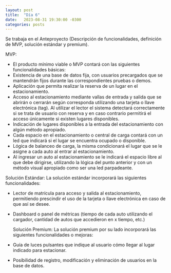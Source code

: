 ```yaml
---
layout: post
title:  "Día 6"
date:   2023-08-31 19:30:00 -0300
categories: posts
---
```


Se trabaja en el Anteproyecto (Descripción de funcionalidades, definición de MVP, solución estándar y premium).

MVP:
- El producto mínimo viable o MVP contará con las siguientes funcionalidades básicas:
- Existencia de una base de datos fija, con usuarios precargados que se mantendrán fijos durante las correspondientes pruebas o demos.
- Aplicación que permita realizar la reserva de un lugar en el estacionamiento.
- Acceso al estacionamiento mediante vallas de entrada y salida que se abrirán o cerrarán según corresponda utilizando una tarjeta o llave electrónica (tag). Al utilizar el lector el sistema detectará correctamente si se trata de usuario con reserva y en caso contrario permitirá el acceso únicamente si existen lugares disponibles.
- Indicación de lugares disponibles a la entrada del estacionamiento con algún método apropiado.
- Cada espacio en el estacionamiento o central de carga contará con un led que indicará si el lugar se encuentra ocupado o disponible.
- Lógica de balanceo de carga, la misma condicionará el lugar que se le asigne a cada auto al entrar al estacionamiento.
- Al ingresar un auto al estacionamiento se le indicará el espacio libre al que debe dirigirse, utilizando la lógica del punto anterior y con un método visual apropiado como ser una led parpadeante.
  
Solución Estándar:
	La solución estándar incorporará las siguientes funcionalidades:
- Lector de matrícula para acceso y salida al estacionamiento, permitiendo prescindir el uso de la tarjeta o llave electrónica en caso de que así se desee.
- Dashboard o panel de métricas (tiempo de cada auto utilizando el cargador, cantidad de autos que accedieron en x tiempo, etc.)
  
	Solución Premium:
	La solución premium por su lado incorporará las siguientes funcionalidades o mejoras:
- Guía de luces pulsantes que indique al usuario cómo llegar al lugar indicado para estacionar.
- Posibilidad de registro, modificación y eliminación de usuarios en la base de datos.

